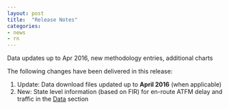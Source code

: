 ```yaml
---
layout: post
title:  "Release Notes"
categories:
- news
- rn
---
```


Data updates up to Apr 2016, new methodology entries, additional charts

The following changes have been delivered in this release:

1. Update: Data download files updated up to **April 2016** (when applicable)
1. New: State level information (based on FIR) for en-route ATFM delay and traffic in the 
[Data]({{site.url}}/data/performancearea) section

